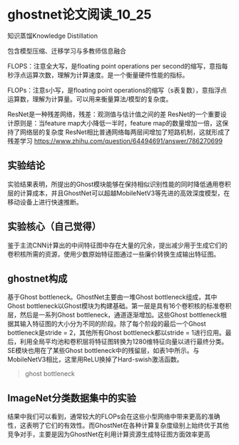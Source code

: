 # ghostnet论文阅读_10_25

知识蒸馏Knowledge Distillation

包含模型压缩、迁移学习与多教师信息融合



FLOPS：注意全大写，是floating point operations per second的缩写，意指每秒浮点运算次数，理解为计算速度。是一个衡量硬件性能的指标。

FLOPs：注意s小写，是floating point operations的缩写（s表复数），意指浮点运算数，理解为计算量。可以用来衡量算法/模型的复杂度。

ResNet是一种残差网络，残差：观测值与估计值之间的差
ResNet的一个重要设计原则是：当feature map大小降低一半时，feature map的数量增加一倍，这保持了网络层的复杂度
ResNet相比普通网络每两层间增加了短路机制，这就形成了残差学习
https://www.zhihu.com/question/64494691/answer/786270699

## 实验结论

实验结果表明，所提出的Ghost模块能够在保持相似识别性能的同时降低通用卷积层的计算成本，并且GhostNet可以超越MobileNetV3等先进的高效深度模型，在移动设备上进行快速推断。

## 实验核心（自己觉得）

鉴于主流CNN计算出的中间特征图中存在大量的冗余，提出减少用于生成它们的卷积核所需的资源，使用少数原始特征图通过一些廉价转换生成输出特征图。

## ghostnet构成

基于Ghost bottleneck。GhostNet主要由一堆Ghost bottleneck组成，其中Ghost bottleneck以Ghost模块为构建基础。第一层是具有16个卷积核的标准卷积层，然后是一系列Ghost bottleneck，通道逐渐增加。这些Ghost bottleneck根据其输入特征图的大小分为不同的阶段。除了每个阶段的最后一个Ghost bottleneck是stride = 2，其他所有Ghost bottleneck都以stride = 1进行应用。最后，利用全局平均池和卷积层将特征图转换为1280维特征向量以进行最终分类。SE模块也用在了某些Ghost bottleneck中的残留层，如表1中所示。与MobileNetV3相比，这里用ReLU换掉了Hard-swish激活函数。

> ghost bottleneck 

## ImageNet分类数据集中的实验

结果中我们可以看到，通常较大的FLOPs会在这些小型网络中带来更高的准确性，这表明了它们的有效性。而GhostNet在各种计算复杂度级别上始终优于其他竞争对手，主要是因为GhostNet在利用计算资源生成特征图方面效率更高